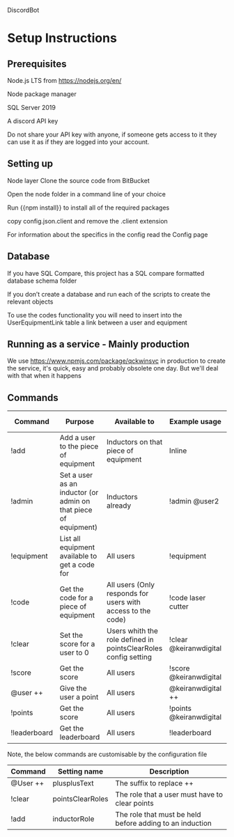 DiscordBot

# Setup Instructions 


## Prerequisites
Node.js LTS from https://nodejs.org/en/

Node package manager

SQL Server 2019

A discord API key

Do not share your API key with anyone, if someone gets access to it they can use it as if they are logged into your account.

## Setting up
Node layer
Clone the source code from BitBucket

Open the node folder in a command line of your choice

Run {{npm install}} to install all of the required packages

copy config.json.client and remove the .client extension

For information about the specifics in the config read the Config page

## Database
If you have SQL Compare, this project has a SQL compare formatted database schema folder

If you don’t create a database and run each of the scripts to create the relevant objects

To use the codes functionality you will need to insert into the UserEquipmentLink table a link between a user and equipment

## Running as a service - Mainly production

We use https://www.npmjs.com/package/qckwinsvc in production to create the service, it's quick, easy and probably obsolete one day. But we'll deal with that when it happens

## Commands
| Command  | Purpose  | Available to  |  Example usage | Responds Inline/DM | 
|---|---|---|---|---|
|!add| Add a user to the piece of equipment  |  Inductors on that piece of equipment | Inline  | Inline|
|!admin| Set a user as an inductor (or admin on that piece of equipment) | Inductors already |  !admin @user2 | Inline  |
|!equipment|List all equipment available to get a code for   | All users  |  !equipment | Inline |
|!code|  Get the code for a piece of equipment|  All users (Only responds for users with access to the code) |  !code laser cutter | DM |
|!clear| Set the score for a user to 0 | Users whith the role defined in pointsClearRoles config setting  |!clear @keiranwdigital| Inline |
|!score| Get the score  | All users  | !score @keiranwdigital | Inline|
|@user ++| Give the user a point | All users  |@keiranwdigital ++ | Inline|
|!points| Get the score  | All users  | !points @keiranwdigital | Inline|
|!leaderboard| Get the leaderboard  |  All users | !leaderboard | Inline |

Note, the below commands are customisable by the configuration file

| Command  | Setting name  | Description  |  
|---|---|---|
|@User ++| plusplusText | The suffix to replace ++ | 
|!clear|pointsClearRoles| The role that a user must have to clear points |
|!add | inductorRole | The role that must be held before adding to an induction |